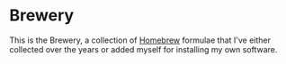 # Brewery

This is the Brewery, a collection of [Homebrew](http://brew.sh) formulae that I've
either collected over the years or added myself for installing my own
software.

